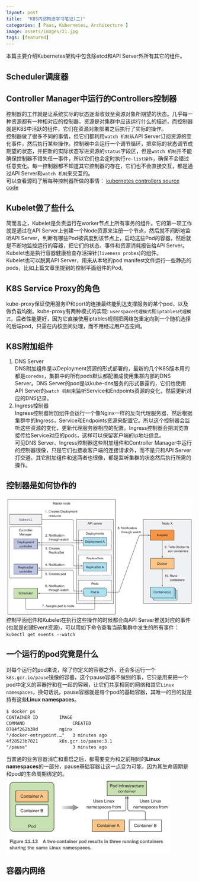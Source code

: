 ```yaml
---
layout: post
title:  "K8S内部构造学习笔记(二)"
categories: [ Paas, Kubernetes, Architecture ]
image: assets/images/21.jpg
tags: [featured]
---
```


本篇主要介绍Kubernetes架构中包含除etcd和API Server外所有其它的组件。  
## Scheduler调度器

## Controller Manager中运行的Controllers控制器
控制器的工作就是让系统实际的状态逐渐收敛至资源对象所期望的状态。几乎每一种资源都有一种相对应的控制器。资源是对集群中应该运行什么的描述，而控制器就是K8S中活跃的组件，它们在资源对象部署之后执行了实际的操作。  
控制器做了很多不同的事情，但它们都利用`watch 机制`从API Server订阅资源的变化事件，然后执行某些操作。控制器中会运行一个调节循环，把实际的状态调节成期望的状态，并把新的实际状态写进资源的`status`字段区，但是`watch 机制`并不能确保控制器不错失任一事件，所以它们也会定时执行`re-list操作`，确保不会错过任意变化。每一控制器都不知道其它控制器的存在，它们也不会直接交互，都是通过API Server和`watch 机制`来交互的。  
可以查看源码了解每种控制器所做的事情：
[kubernetes controllers source code]( https://github.com/kubernetes/kubernetes/blob/master/pkg/controller)

## Kubelet做了些什么
简而言之，Kubelet是负责运行在worker节点上所有事务的组件。它的第一项工作就是通过在API Server上创建一个Node资源来注册一个节点，然后就不间断地监听API Server，判断有哪些Pod被调度到该节点上，启动这些Pod的容器，然后就是不断地监控运行的容器，把它们的状态、事件和资源消耗报告给API Server。Kubelet也是执行容器健康检查存活探针(`liveness probes`)的组件。  
Kubelet也可以脱离API Server，用来从本地的pod manifest文件运行一些静态的pods，比如上篇文章里提到的控制平面组件的Pod。

## K8S Service Proxy的角色
kube-proxy保证使用服务IP和port的连接最终能到达支撑服务的某个pod，以及做负载均衡。kube-proxy有两种模式的实现: `userspace代理模式`和`iptables代理模式`，后者性能更好，因为它直接使用iptables规则把网络包重定向到一个随机选择的后端pod，只需在内核空间处理，而不用经过用户态空间。

## K8S附加组件
1. DNS Server  
DNS附加组件是以Deployment资源的形式部署的，最新的几个K8S版本用的都是`coredns`，集群中的所有pods默认都配置成使用集群内部的DNS Server。DNS Server的pod是以kube-dns服务的形式暴露的，它们也使用API Server的`watch 机制`来监听Service和Endpoints资源的变化，然后更新对应的DNS记录。
2. Ingress控制器  
Ingress控制器附加组件会运行一个像Nginx一样的反向代理服务器，然后根据集群中的Ingress，Service和Endpoints资源来配置它。所以这个控制器会监听这些资源的变化，更新代理服务器相应的配置。Ingress控制器会把浏览直接传给Service对应的pods，这样可以保留客户端的ip地址信息。  
可见DNS Server、Ingress控制器这些附加组件和Controller Manager中运行的控制器很像，只是它们也接收客户端的连接请求外，而不是只和API Server打交道。其它附加组件和这两者也很像，都是监听集群的状态然后执行所需的操作。  

## 控制器是如何协作的
![Cooperating Components](/assets/images/kubernetes-components-cooperate.png) 
控制平面组件和Kubelet在执行这些操作的时候都会向API Server推送对应的事件(也就是创建Event资源)，可以用如下命令查看当前集群中发生的所有事件：`kubectl get events --watch`

## 一个运行的pod究竟是什么
对每个运行的pod来说，除了你定义的容器之外，还会多运行一个`k8s.gcr.io/pause`镜像的容器，这个pause容器不做别的事，它只是用来把一个pod中定义的容器拧和在一起的容器，让它们共享相同的网络和其它`Linux namespaces`，换句话说，pause容器就是每个pod的基础容器，其唯一的目的就是持有这些**Linux namespaces**。
```shell
$ docker ps
CONTAINER ID        IMAGE                                                                           COMMAND                  CREATED
0784f262b39d        nginx                                                                           "/docker-entrypoint.…"   3 minutes ago
4f28523b7021        k8s.gcr.io/pause:3.1                                                            "/pause"                 3 minutes ago
```
当普通的业务容器消亡和重启之后，都需要变为和之前相同的**Linux namespaces**的一部分，pause基础容器让这一点变为可能，因为其生命周期是和pod的生命周期绑定的。
![Pod Internals](/assets/images/kubernetes-pod-internals.png) 

## 容器内网络

